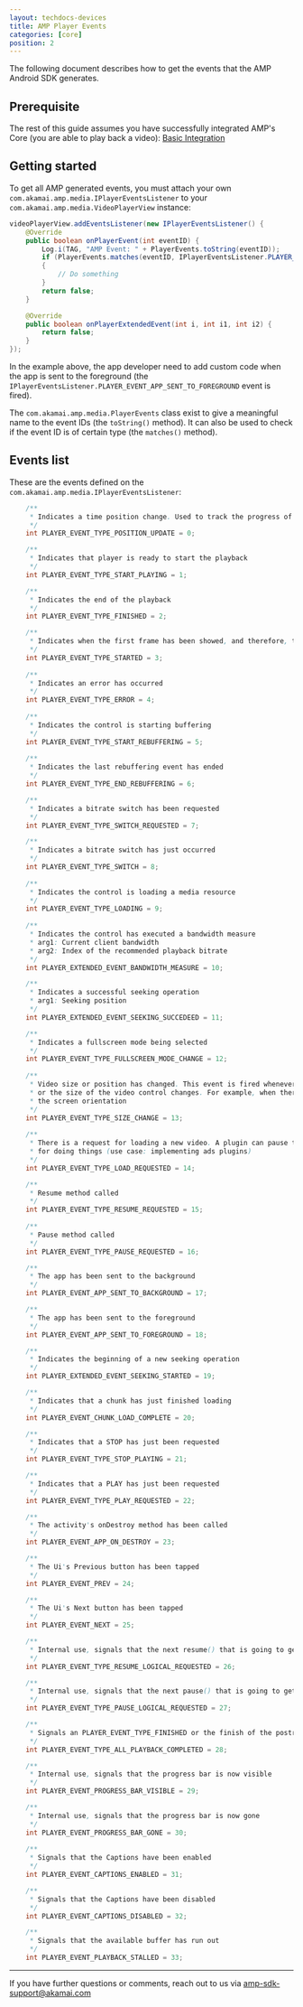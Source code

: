 ```yaml
---
layout: techdocs-devices
title: AMP Player Events
categories: [core]
position: 2
---
```


The following document describes how to get the events that the AMP Android SDK generates.

## Prerequisite
The rest of this guide assumes you have successfully integrated AMP's Core (you are able to play back a video): [Basic Integration](https://developer.akamai.com/tools/AdaptiveMediaPlayer/docs/android/amp-basic-integration/)

## Getting started
To get all AMP generated events, you must attach your own `com.akamai.amp.media.IPlayerEventsListener` to your `com.akamai.amp.media.VideoPlayerView` instance:

```java
videoPlayerView.addEventsListener(new IPlayerEventsListener() {
    @Override
    public boolean onPlayerEvent(int eventID) {
        Log.i(TAG, "AMP Event: " + PlayerEvents.toString(eventID));
        if (PlayerEvents.matches(eventID, IPlayerEventsListener.PLAYER_EVENT_APP_SENT_TO_FOREGROUND))
        {
            // Do something
        }
        return false;
    }

    @Override
    public boolean onPlayerExtendedEvent(int i, int i1, int i2) {
        return false;
    }
});
```

In the example above, the app developer need to add custom code when the app is sent to the foreground (the `IPlayerEventsListener.PLAYER_EVENT_APP_SENT_TO_FOREGROUND` event is fired).

The `com.akamai.amp.media.PlayerEvents` class exist to give a meaningful name to the event IDs (the `toString()` method). It can also be used to check if the event ID is of certain type (the `matches()` method).


## Events list
These are the events defined on the `com.akamai.amp.media.IPlayerEventsListener`:

```java
	/** 
	 * Indicates a time position change. Used to track the progress of the video 
	 */  
	int PLAYER_EVENT_TYPE_POSITION_UPDATE = 0;

    /**
     * Indicates that player is ready to start the playback
     */
    int PLAYER_EVENT_TYPE_START_PLAYING = 1;

	/** 
	 * Indicates the end of the playback 
	 */
	int PLAYER_EVENT_TYPE_FINISHED = 2;

	/** 
	 * Indicates when the first frame has been showed, and therefore, the playback has started
	 */
	int PLAYER_EVENT_TYPE_STARTED = 3;
	
	/** 
	 * Indicates an error has occurred
	 */
	int PLAYER_EVENT_TYPE_ERROR = 4;
	
	/** 
	 * Indicates the control is starting buffering
	 */
	int PLAYER_EVENT_TYPE_START_REBUFFERING = 5;
	
	/** 
	 * Indicates the last rebuffering event has ended
	 */
	int PLAYER_EVENT_TYPE_END_REBUFFERING = 6;

	/** 
	 * Indicates a bitrate switch has been requested
	 */
	int PLAYER_EVENT_TYPE_SWITCH_REQUESTED = 7;

	/** 
	 * Indicates a bitrate switch has just occurred
	 */
	int PLAYER_EVENT_TYPE_SWITCH = 8;
	
	/** 
	 * Indicates the control is loading a media resource
	 */
	int PLAYER_EVENT_TYPE_LOADING = 9;
	
	/** 
	 * Indicates the control has executed a bandwidth measure
	 * arg1: Current client bandwidth
	 * arg2: Index of the recommended playback bitrate
	 */
	int PLAYER_EXTENDED_EVENT_BANDWIDTH_MEASURE = 10;

	/** 
	 * Indicates a successful seeking operation 
	 * arg1: Seeking position
	 */
	int PLAYER_EXTENDED_EVENT_SEEKING_SUCCEDEED = 11;

	/** 
	 * Indicates a fullscreen mode being selected
	 */
	int PLAYER_EVENT_TYPE_FULLSCREEN_MODE_CHANGE = 12;
	
	/** 
	 * Video size or position has changed. This event is fired whenever the position 
	 * or the size of the video control changes. For example, when there is a change in
	 * the screen orientation
	 */
	int PLAYER_EVENT_TYPE_SIZE_CHANGE = 13;
	
	/** 
	 * There is a request for loading a new video. A plugin can pause the load (returning false in onPlayerEvent)
	 * for doing things (use case: implementing ads plugins)
	 */
	int PLAYER_EVENT_TYPE_LOAD_REQUESTED = 14;

	/** 
	 * Resume method called
	 */
	int PLAYER_EVENT_TYPE_RESUME_REQUESTED = 15;
	
	/** 
	 * Pause method called
	 */
	int PLAYER_EVENT_TYPE_PAUSE_REQUESTED = 16;

    /**
     * The app has been sent to the background
     */
    int PLAYER_EVENT_APP_SENT_TO_BACKGROUND = 17;

    /**
     * The app has been sent to the foreground
     */
    int PLAYER_EVENT_APP_SENT_TO_FOREGROUND = 18;

	/**
	 * Indicates the beginning of a new seeking operation
	 */
	int PLAYER_EXTENDED_EVENT_SEEKING_STARTED = 19;

	/**
	 * Indicates that a chunk has just finished loading
	 */
	int PLAYER_EVENT_CHUNK_LOAD_COMPLETE = 20;

	/**
	 * Indicates that a STOP has just been requested
	 */
	int PLAYER_EVENT_TYPE_STOP_PLAYING = 21;

	/**
	 * Indicates that a PLAY has just been requested
	 */
	int PLAYER_EVENT_TYPE_PLAY_REQUESTED = 22;

	/**
	 * The activity's onDestroy method has been called
	 */
	int PLAYER_EVENT_APP_ON_DESTROY = 23;

	/**
	 * The Ui's Previous button has been tapped
	 */
	int PLAYER_EVENT_PREV = 24;

	/**
	 * The Ui's Next button has been tapped
	 */
	int PLAYER_EVENT_NEXT = 25;

	/**
	 * Internal use, signals that the next resume() that is going to get fired, comes from an ad provider
	 */
    int PLAYER_EVENT_TYPE_RESUME_LOGICAL_REQUESTED = 26;

	/**
	 * Internal use, signals that the next pause() that is going to get fired, comes from an ad provider
	 */
	int PLAYER_EVENT_TYPE_PAUSE_LOGICAL_REQUESTED = 27;

	/**
	 * Signals an PLAYER_EVENT_TYPE_FINISHED or the finish of the postroll ad break (if the session has ads)
	 */
	int PLAYER_EVENT_TYPE_ALL_PLAYBACK_COMPLETED = 28;

	/**
	 * Internal use, signals that the progress bar is now visible
	 */
	int PLAYER_EVENT_PROGRESS_BAR_VISIBLE = 29;

	/**
	 * Internal use, signals that the progress bar is now gone
	 */
	int PLAYER_EVENT_PROGRESS_BAR_GONE = 30;
	
	/**
	 * Signals that the Captions have been enabled
	 */
	int PLAYER_EVENT_CAPTIONS_ENABLED = 31;

	/**
	 * Signals that the Captions have been disabled
	 */
	int PLAYER_EVENT_CAPTIONS_DISABLED = 32;

	/**
	 * Signals that the available buffer has run out
	 */
	int PLAYER_EVENT_PLAYBACK_STALLED = 33;
```

***

If you have further questions or comments, reach out to us via <amp-sdk-support@akamai.com>
